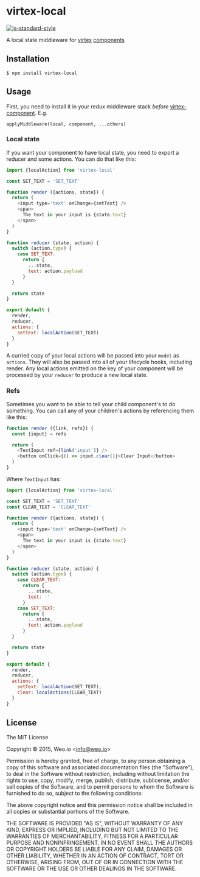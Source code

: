 
# virtex-local

[![js-standard-style](https://img.shields.io/badge/code%20style-standard-brightgreen.svg?style=flat)](https://github.com/feross/standard)

A local state middleware for [virtex](https://github.com/ashaffer/virtex) [components](https://github.com/ashaffer/virtex-component)

## Installation

    $ npm install virtex-local

## Usage

First, you need to install it in your redux middleware stack *before* [virtex-component](https://github.com/ashaffer/virtex-component).  E.g.

`applyMiddleware(local, component, ...others)`

### Local state

If you want your component to have local state, you need to export a reducer and some actions.  You can do that like this:

```javascript
import {localAction} from 'virtex-local'

const SET_TEXT = 'SET_TEXT'

function render ({actions, state}) {
  return (
    <input type='text' onChange={setText} />
    <span>
      The text in your input is {state.text}
    </span>
  )
}

function reducer (state, action) {
  switch (action.type) {
    case SET_TEXT:
      return {
        ...state,
        text: action.payload
      }
  }

  return state
}

export default {
  render,
  reducer,
  actions: {
    setText: localAction(SET_TEXT)
  }
}
```

A curried copy of your local actions will be passed into your `model` as `actions`.  They will also be passed into all of your lifecycle hooks, including render.  Any local actions emitted on the key of your component will be processed by your `reducer` to produce a new local state.

### Refs

Sometimes you want to be able to tell your child component's to do something.  You can call any of your children's actions by referencing them like this:

```javascript
function render ({link, refs}) {
  const {input} = refs

  return (
    <TextInput ref={link('input')} />
    <button onClick={() => input.clear()}>Clear Input</button>
  )
}
```

Where `TextInput` has:

```javascript
import {localAction} from 'virtex-local'

const SET_TEXT = 'SET_TEXT'
const CLEAR_TEXT = 'CLEAR_TEXT'

function render ({actions, state}) {
  return (
    <input type='text' onChange={setText} />
    <span>
      The text in your input is {state.text}
    </span>
  )
}

function reducer (state, action) {
  switch (action.type) {
    case CLEAR_TEXT:
      return {
        ...state,
        text: ''
      }
    case SET_TEXT:
      return {
        ...state,
        text: action.payload
      }
  }

  return state
}

export default {
  render,
  reducer,
  actions: {
    setText: localAction(SET_TEXT),
    clear: localActions(CLEAR_TEXT)
  }
}
```

## License

The MIT License

Copyright &copy; 2015, Weo.io &lt;info@weo.io&gt;

Permission is hereby granted, free of charge, to any person obtaining a copy of this software and associated documentation files (the "Software"), to deal in the Software without restriction, including without limitation the rights to use, copy, modify, merge, publish, distribute, sublicense, and/or sell copies of the Software, and to permit persons to whom the Software is furnished to do so, subject to the following conditions:

The above copyright notice and this permission notice shall be included in all copies or substantial portions of the Software.

THE SOFTWARE IS PROVIDED "AS IS", WITHOUT WARRANTY OF ANY KIND, EXPRESS OR IMPLIED, INCLUDING BUT NOT LIMITED TO THE WARRANTIES OF MERCHANTABILITY, FITNESS FOR A PARTICULAR PURPOSE AND NONINFRINGEMENT. IN NO EVENT SHALL THE AUTHORS OR COPYRIGHT HOLDERS BE LIABLE FOR ANY CLAIM, DAMAGES OR OTHER LIABILITY, WHETHER IN AN ACTION OF CONTRACT, TORT OR OTHERWISE, ARISING FROM, OUT OF OR IN CONNECTION WITH THE SOFTWARE OR THE USE OR OTHER DEALINGS IN THE SOFTWARE.
